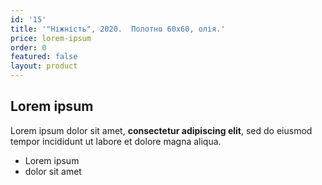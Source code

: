 ```yaml
---
id: '15'
title: '"Ніжність", 2020.  Полотно 60х60, олія.'
price: lorem-ipsum
order: 0
featured: false
layout: product
---
```

## Lorem ipsum

Lorem ipsum dolor sit amet, **consectetur adipiscing elit**, sed do eiusmod tempor incididunt ut labore et dolore magna aliqua.

- Lorem ipsum
- dolor sit amet